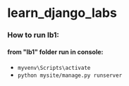 # learn_django_labs
### How to run lb1:
#### from "lb1" folder run in console:
- `myvenv\Scripts\activate`
- `python mysite/manage.py runserver`